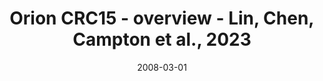 ---
title: Orion CRC15 - overview - Lin, Chen, Campton et al., 2023
image: https://labsyspharm.github.io/orion-crc/minerva/P37_S47-CRC15/thumbnail.jpg
date: '2008-03-01'
minerva_link: https://labsyspharm.github.io/orion-crc/minerva/P37_S47-CRC15/index.html
info_link: null
show_page_link: false
tags:
    - overview-crc
---